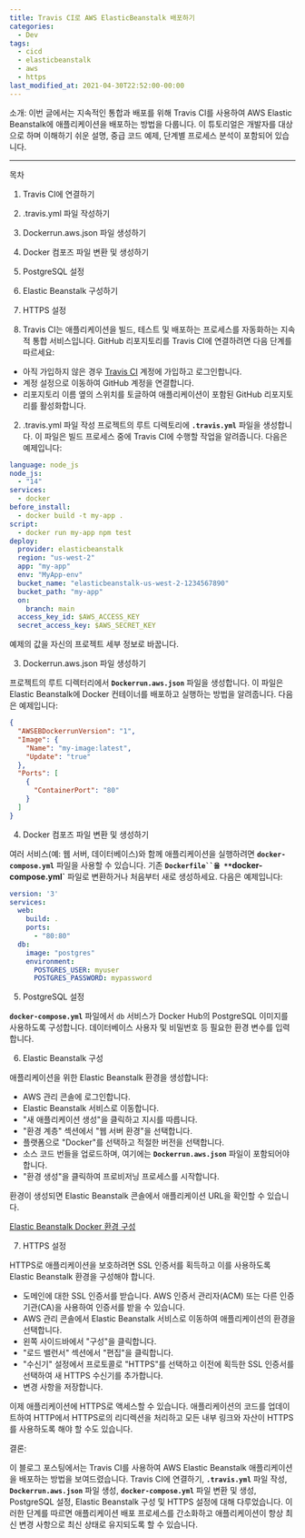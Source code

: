 ```yaml
---
title: Travis CI로 AWS ElasticBeanstalk 배포하기
categories:
  - Dev
tags:
  - cicd
  - elasticbeanstalk
  - aws
  - https
last_modified_at: 2021-04-30T22:52:00-00:00
---
```


소개:
이번 글에서는 지속적인 통합과 배포를 위해 Travis CI를 사용하여 AWS Elastic Beanstalk에 애플리케이션을 배포하는 방법을 다룹니다. 
이 튜토리얼은 개발자를 대상으로 하며 이해하기 쉬운 설명, 중급 코드 예제, 단계별 프로세스 분석이 포함되어 있습니다.

---

목차

1. Travis CI에 연결하기
2. .travis.yml 파일 작성하기
3. Dockerrun.aws.json 파일 생성하기
4. Docker 컴포즈 파일 변환 및 생성하기
5. PostgreSQL 설정
6. Elastic Beanstalk 구성하기
7. HTTPS 설정


1. Travis CI는 애플리케이션을 빌드, 테스트 및 배포하는 프로세스를 자동화하는 지속적 통합 서비스입니다. GitHub 리포지토리를 Travis CI에 연결하려면 다음 단계를 따르세요:
- 아직 가입하지 않은 경우 [Travis CI](https://www.travis-ci.com/) 계정에 가입하고 로그인합니다.
- 계정 설정으로 이동하여 GitHub 계정을 연결합니다.
- 리포지토리 이름 옆의 스위치를 토글하여 애플리케이션이 포함된 GitHub 리포지토리를 활성화합니다.


2. .travis.yml 파일 작성
프로젝트의 루트 디렉토리에 **`.travis.yml`** 파일을 생성합니다. 이 파일은 빌드 프로세스 중에 Travis CI에 수행할 작업을 알려줍니다. 다음은 예제입니다:

```yaml
language: node_js
node_js:
  - "14"
services:
  - docker
before_install:
  - docker build -t my-app .
script:
  - docker run my-app npm test
deploy:
  provider: elasticbeanstalk
  region: "us-west-2"
  app: "my-app"
  env: "MyApp-env"
  bucket_name: "elasticbeanstalk-us-west-2-1234567890"
  bucket_path: "my-app"
  on:
    branch: main
  access_key_id: $AWS_ACCESS_KEY
  secret_access_key: $AWS_SECRET_KEY
```

예제의 값을 자신의 프로젝트 세부 정보로 바꿉니다.

3. Dockerrun.aws.json 파일 생성하기

프로젝트의 루트 디렉터리에서 **`Dockerrun.aws.json`** 파일을 생성합니다. 이 파일은 Elastic Beanstalk에 Docker 컨테이너를 배포하고 실행하는 방법을 알려줍니다. 다음은 예제입니다:

```json
{
  "AWSEBDockerrunVersion": "1",
  "Image": {
    "Name": "my-image:latest",
    "Update": "true"
  },
  "Ports": [
    {
      "ContainerPort": "80"
    }
  ]
}
```

4. Docker 컴포즈 파일 변환 및 생성하기

여러 서비스(예: 웹 서버, 데이터베이스)와 함께 애플리케이션을 실행하려면 **`docker-compose.yml`** 파일을 사용할 수 있습니다. 
기존 **`Dockerfile``을 **`docker-compose.yml`** 파일로 변환하거나 처음부터 새로 생성하세요. 다음은 예제입니다:

```yaml
version: '3'
services:
  web:
    build: .
    ports:
      - "80:80"
  db:
    image: "postgres"
    environment:
      POSTGRES_USER: myuser
      POSTGRES_PASSWORD: mypassword
```

5. PostgreSQL 설정

**`docker-compose.yml`** 파일에서 `db` 서비스가 Docker Hub의 PostgreSQL 이미지를 사용하도록 구성합니다. 데이터베이스 사용자 및 비밀번호 등 필요한 환경 변수를 입력합니다.

6. Elastic Beanstalk 구성

애플리케이션을 위한 Elastic Beanstalk 환경을 생성합니다:

- AWS 관리 콘솔에 로그인합니다.
- Elastic Beanstalk 서비스로 이동합니다.
- "새 애플리케이션 생성"을 클릭하고 지시를 따릅니다.
- "환경 계층" 섹션에서 "웹 서버 환경"을 선택합니다.
- 플랫폼으로 "Docker"를 선택하고 적절한 버전을 선택합니다.
- 소스 코드 번들을 업로드하며, 여기에는 **`Dockerrun.aws.json`** 파일이 포함되어야 합니다.
- "환경 생성"을 클릭하여 프로비저닝 프로세스를 시작합니다.

환경이 생성되면 Elastic Beanstalk 콘솔에서 애플리케이션 URL을 확인할 수 있습니다.

[Elastic Beanstalk Docker 환경 구성](https://docs.aws.amazon.com/ko_kr/elasticbeanstalk/latest/dg/create_deploy_docker.container.console.html)

7. HTTPS 설정

HTTPS로 애플리케이션을 보호하려면 SSL 인증서를 획득하고 이를 사용하도록 Elastic Beanstalk 환경을 구성해야 합니다.

- 도메인에 대한 SSL 인증서를 받습니다. AWS 인증서 관리자(ACM) 또는 다른 인증 기관(CA)을 사용하여 인증서를 받을 수 있습니다.
- AWS 관리 콘솔에서 Elastic Beanstalk 서비스로 이동하여 애플리케이션의 환경을 선택합니다.
- 왼쪽 사이드바에서 "구성"을 클릭합니다.
- "로드 밸런서" 섹션에서 "편집"을 클릭합니다.
- "수신기" 설정에서 프로토콜로 "HTTPS"를 선택하고 이전에 획득한 SSL 인증서를 선택하여 새 HTTPS 수신기를 추가합니다.
- 변경 사항을 저장합니다.

이제 애플리케이션에 HTTPS로 액세스할 수 있습니다. 애플리케이션의 코드를 업데이트하여 HTTP에서 HTTPS로의 리디렉션을 처리하고 모든 내부 링크와 자산이 HTTPS를 사용하도록 해야 할 수도 있습니다.


결론:

이 블로그 포스팅에서는 Travis CI를 사용하여 AWS Elastic Beanstalk 애플리케이션을 배포하는 방법을 보여드렸습니다. 
Travis CI에 연결하기, **`.travis.yml`** 파일 작성, **`Dockerrun.aws.json`** 파일 생성, **`docker-compose.yml`** 파일 변환 및 생성, PostgreSQL 설정, Elastic Beanstalk 구성 및 HTTPS 설정에 대해 다루었습니다. 
이러한 단계를 따르면 애플리케이션 배포 프로세스를 간소화하고 애플리케이션이 항상 최신 변경 사항으로 최신 상태로 유지되도록 할 수 있습니다.
